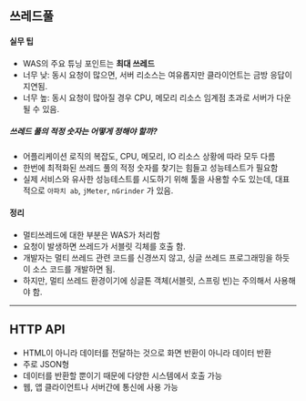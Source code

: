 ## 쓰레드풀

#### 실무 팁

- WAS의 주요 튜닝 포인트는 **최대 쓰레드**
- 너무 낮: 동시 요청이 많으면, 서버 리소스는 여유롭지만 클라이언트는 금방 응답이 지연됨.
- 너무 높: 동시 요청이 많아질 경우 CPU, 메모리 리소스 임계점 초과로 서버가 다운될 수 있음.

##### 쓰레드 풀의 적정 숫자는 어떻게 정해야 할까?

- 어플리케이션 로직의 복잡도, CPU, 메모리, IO 리소스 상황에 따라 모두 다름
- 한번에 최적화된 쓰레드 풀의 적정 숫자를 찾기는 힘들고 성능테스트가 필요함
- 실제 서비스와 유사한 성능테스트를 시도하기 위해 툴을 사용할 수도 있는데, 대표 적으로 `아파치 ab`, `jMeter`, `nGrinder` 가 있음.

#### 정리

- 멀티쓰레드에 대한 부분은 WAS가 처리함 
- 요청이 발생하면 쓰레드가 서블릿 긱체를 호출 함.
- 개발자는 멀티 쓰레드 관련 코드를 신경쓰지 않고, 싱글 쓰레드 프로그래밍을 하듯이 소스 코드를 개발하면 됨.
- 하지만, 멀티 쓰레드 환경이기에 싱글톤 객체(서블릿, 스프링 빈)는 주의해서 사용해야 함.

---

## HTTP API

- HTML이 아니라 데이터를 전달하는 것으로 화면 반환이 아니라 데이터 반환
- 주로 JSON형
- 데이터를 반환할 뿐이기 때문에 다양한 시스템에서 호출 가능
- 웹, 앱 클라이언트나 서버간에 통신에 사용 가능
